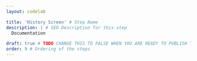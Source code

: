 ```yaml
---
layout: codelab

title: 'History Screen' # Step Name
description: | # SEO Description for this step
  Documentation

draft: true # TODO CHANGE THIS TO FALSE WHEN YOU ARE READY TO PUBLISH THE PAGE
order: 9 # Ordering of the steps
---
```

